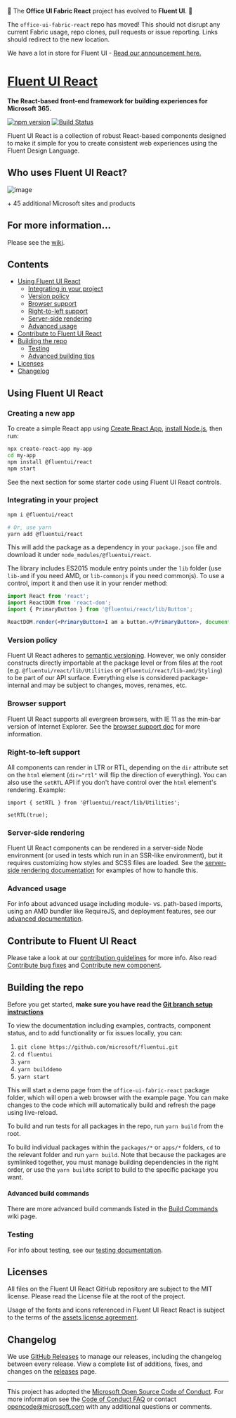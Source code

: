 :tada: The **Office UI Fabric React** project has evolved to **Fluent UI**. :tada:

The `office-ui-fabric-react` repo has moved! This should not disrupt any current Fabric usage, repo clones, pull requests or issue reporting. Links should redirect to the new location.

We have a lot in store for Fluent UI - [Read our announcement here.](https://developer.microsoft.com/en-us/office/blogs/ui-fabric-is-evolving-into-fluent-ui/)

# [Fluent UI React](https://developer.microsoft.com/en-us/fluentui)

**The React-based front-end framework for building experiences for Microsoft 365.**

[![npm version](https://badge.fury.io/js/%40fluentui%2Freact.svg)](https://badge.fury.io/js/%40fluentui%2Freact) [![Build Status](https://dev.azure.com/uifabric/fabricpublic/_apis/build/status/office-ui-fabric-react%20-%20PR?branchName=master)](https://dev.azure.com/uifabric/fabricpublic/_build/latest?definitionId=84&branchName=master)

Fluent UI React is a collection of robust React-based components designed to make it simple for you to create consistent web experiences using the Fluent Design Language.

## Who uses Fluent UI React?

![image](https://user-images.githubusercontent.com/785361/50458071-45b58d00-0915-11e9-90c0-ad8789c99db5.png)

\+ 45 additional Microsoft sites and products

## For more information...

Please see the [wiki](https://github.com/microsoft/fluentui/wiki).

## Contents

- [Using Fluent UI React](#using-fluent-ui-react)
  - [Integrating in your project](#integrating-in-your-project)
  - [Version policy](#version-policy)
  - [Browser support](#browser-support)
  - [Right-to-left support](#right-to-left-support)
  - [Server-side rendering](#server-side-rendering)
  - [Advanced usage](#advanced-usage)
- [Contribute to Fluent UI React](#contribute-to-fluent-ui-react)
- [Building the repo](#building-the-repo)
  - [Testing](#testing)
  - [Advanced building tips](#advanced-building-tips)
- [Licenses](#licenses)
- [Changelog](#changelog)

## Using Fluent UI React

### Creating a new app

To create a simple React app using [Create React App](https://create-react-app.dev), [install Node.js](https://nodejs.org), then run:

```sh
npx create-react-app my-app
cd my-app
npm install @fluentui/react
npm start
```

See the next section for some starter code using Fluent UI React controls.

### Integrating in your project

```sh
npm i @fluentui/react

# Or, use yarn
yarn add @fluentui/react
```

This will add the package as a dependency in your `package.json` file and download it under `node_modules/@fluentui/react`.

The library includes ES2015 module entry points under the `lib` folder (use `lib-amd` if you need AMD, or `lib-commonjs` if you need commonjs). To use a control, import it and then use it in your render method:

```jsx
import React from 'react';
import ReactDOM from 'react-dom';
import { PrimaryButton } from '@fluentui/react/lib/Button';

ReactDOM.render(<PrimaryButton>I am a button.</PrimaryButton>, document.getElementById('root'));
```

### Version policy

Fluent UI React adheres to [semantic versioning](http://www.semver.org/). However, we only consider constructs directly importable at the package level or from files at the root (e.g. `@fluentui/react/lib/Utilities` or `@fluentui/react/lib-amd/Styling`) to be part of our API surface. Everything else is considered package-internal and may be subject to changes, moves, renames, etc.

### Browser support

Fluent UI React supports all evergreen browsers, with IE 11 as the min-bar version of Internet Explorer. See the [browser support doc](https://github.com/microsoft/fluentui/wiki/Browser-Support) for more information.

### Right-to-left support

All components can render in LTR or RTL, depending on the `dir` attribute set on the `html` element (`dir="rtl"` will flip the direction of everything). You can also use the `setRTL` API if you don't have control over the `html` element's rendering. Example:

```tsx
import { setRTL } from '@fluentui/react/lib/Utilities';

setRTL(true);
```

### Server-side rendering

Fluent UI React components can be rendered in a server-side Node environment (or used in tests which run in an SSR-like environment), but it requires customizing how styles and SCSS files are loaded. See the [server-side rendering documentation](https://github.com/microsoft/fluentui/wiki/Server-side-rendering-and-browserless-testing) for examples of how to handle this.

### Advanced usage

For info about advanced usage including module- vs. path-based imports, using an AMD bundler like RequireJS, and deployment features, see our [advanced documentation](https://github.com/microsoft/fluentui/wiki/Advanced-Usage).

## Contribute to Fluent UI React

Please take a look at our [contribution guidelines](https://github.com/microsoft/fluentui/wiki/Contributing) for more info. Also read [Contribute bug fixes](https://github.com/microsoft/fluentui/wiki/Bug-Fixes) and [Contribute new component](https://github.com/microsoft/fluentui/wiki/New-Components).

## Building the repo

Before you get started, **make sure you have read the [Git branch setup instructions](https://github.com/microsoft/fluentui/wiki/Setup)**

To view the documentation including examples, contracts, component status, and to add functionality or fix issues locally, you can:

1. `git clone https://github.com/microsoft/fluentui.git`
2. `cd fluentui`
3. `yarn`
4. `yarn builddemo`
5. `yarn start`

This will start a demo page from the `office-ui-fabric-react` package folder, which will open a web browser with the example page. You can make changes to the code which will automatically build and refresh the page using live-reload.

To build and run tests for all packages in the repo, run `yarn build` from the root.

To build individual packages within the `packages/*` or `apps/*` folders, `cd` to the relevant folder and run `yarn build`. Note that because the packages are symlinked together, you must manage building dependencies in the right order, or use the `yarn buildto` script to build to the specific package you want.

#### Advanced build commands

There are more advanced build commands listed in the [Build Commands](https://github.com/microsoft/fluentui/wiki/Build-Commands) wiki page.

### Testing

For info about testing, see our [testing documentation](https://github.com/microsoft/fluentui/wiki/Testing).

## Licenses

All files on the Fluent UI React GitHub repository are subject to the MIT license. Please read the License file at the root of the project.

Usage of the fonts and icons referenced in Fluent UI React React is subject to the terms of the [assets license agreement](https://aka.ms/fluentui-assets-license).

## Changelog

We use [GitHub Releases](https://github.com/blog/1547-release-your-software) to manage our releases, including the changelog between every release. View a complete list of additions, fixes, and changes on the [releases](https://github.com/microsoft/fluentui/releases) page.

---

This project has adopted the [Microsoft Open Source Code of Conduct](https://opensource.microsoft.com/codeofconduct/). For more information see the [Code of Conduct FAQ](https://opensource.microsoft.com/codeofconduct/faq/) or contact [opencode@microsoft.com](mailto:opencode@microsoft.com) with any additional questions or comments.
